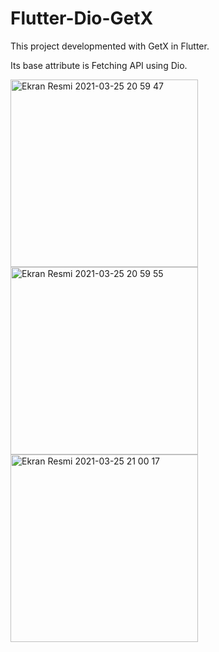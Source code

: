 # Flutter-Dio-GetX
 
 This project developmented with GetX in Flutter.

Its base attribute is Fetching API using Dio.
 
<img width="300" alt="Ekran Resmi 2021-03-25 20 59 47" src="https://user-images.githubusercontent.com/13748518/112521366-7a8f4380-8dad-11eb-9e14-c09f8643a9bd.png"> <img width="300" alt="Ekran Resmi 2021-03-25 20 59 55" src="https://user-images.githubusercontent.com/13748518/112521359-77945300-8dad-11eb-9190-b3493ca13be4.png"> <img width="300" alt="Ekran Resmi 2021-03-25 21 00 17" src="https://user-images.githubusercontent.com/13748518/112521342-73683580-8dad-11eb-8c79-dc7003921b66.png"> 
